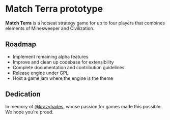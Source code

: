 # Match Terra prototype
**Match Terra** is a hotseat strategy game for up to four players that combines elements of Minesweeper and Civilization.

## Roadmap
- Implement remaining alpha features
- Improve and clean up codebase for extensibility
- Complete documentation and contribution guidelines
- Release engine under GPL
- Host a game jam where the engine is the theme

## Dedication
In memory of [@krazyhades](https://github.com/krazyhades), whose passion for games made this possible.
We hope you're proud.
